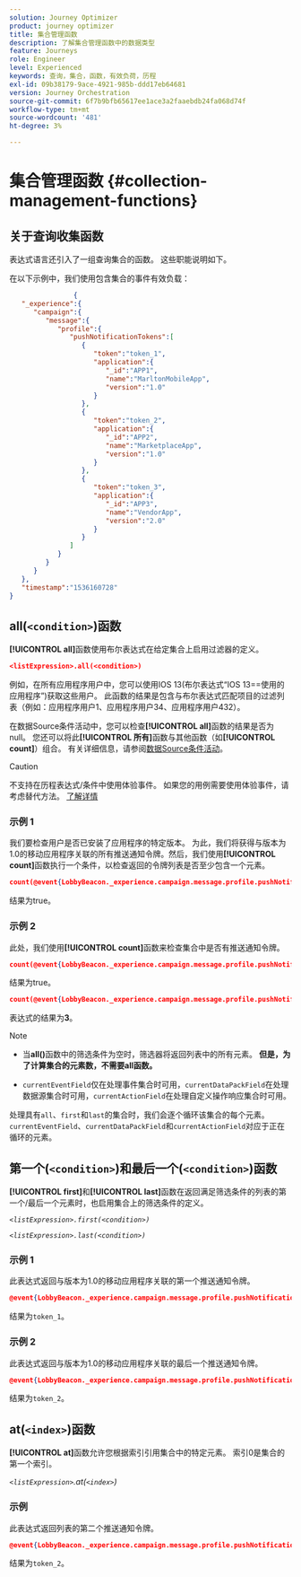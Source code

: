 ```yaml
---
solution: Journey Optimizer
product: journey optimizer
title: 集合管理函数
description: 了解集合管理函数中的数据类型
feature: Journeys
role: Engineer
level: Experienced
keywords: 查询，集合，函数，有效负荷，历程
exl-id: 09b38179-9ace-4921-985b-ddd17eb64681
version: Journey Orchestration
source-git-commit: 6f7b9bfb65617ee1ace3a2faaebdb24fa068d74f
workflow-type: tm+mt
source-wordcount: '481'
ht-degree: 3%

---
```


# 集合管理函数 {#collection-management-functions}


## 关于查询收集函数

表达式语言还引入了一组查询集合的函数。 这些职能说明如下。

在以下示例中，我们使用包含集合的事件有效负载：

```json
                { 
   "_experience":{ 
      "campaign":{ 
         "message":{ 
            "profile":{ 
               "pushNotificationTokens":[ 
                  { 
                     "token":"token_1",
                     "application":{ 
                        "_id":"APP1",
                        "name":"MarltonMobileApp",
                        "version":"1.0"
                     }
                  },
                  { 
                     "token":"token_2",
                     "application":{ 
                        "_id":"APP2",
                        "name":"MarketplaceApp",
                        "version":"1.0"
                     }
                  },
                  { 
                     "token":"token_3",
                     "application":{ 
                        "_id":"APP3",
                        "name":"VendorApp",
                        "version":"2.0"
                     }
                  }
               ]
            }
         }
      }
   },
   "timestamp":"1536160728"
}
```

## all(`<condition>`)函数

**[!UICONTROL all]**&#x200B;函数使用布尔表达式在给定集合上启用过滤器的定义。

```json
<listExpression>.all(<condition>)
```

例如，在所有应用程序用户中，您可以使用IOS 13(布尔表达式“IOS 13==使用的应用程序”)获取这些用户。 此函数的结果是包含与布尔表达式匹配项目的过滤列表（例如：应用程序用户1、应用程序用户34、应用程序用户432）。

在数据Source条件活动中，您可以检查&#x200B;**[!UICONTROL all]**&#x200B;函数的结果是否为null。 您还可以将此&#x200B;**[!UICONTROL 所有]**&#x200B;函数与其他函数（如&#x200B;**[!UICONTROL count]**）组合。 有关详细信息，请参阅[数据Source条件活动](../condition-activity.md#data_source_condition)。


>[!CAUTION]
>
>不支持在历程表达式/条件中使用体验事件。 如果您的用例需要使用体验事件，请考虑替代方法。 [了解详情](../exp-event-lookup.md)

### 示例 1

我们要检查用户是否已安装了应用程序的特定版本。 为此，我们将获得与版本为1.0的移动应用程序关联的所有推送通知令牌。然后，我们使用&#x200B;**[!UICONTROL count]**&#x200B;函数执行一个条件，以检查返回的令牌列表是否至少包含一个元素。

```json
count(@event{LobbyBeacon._experience.campaign.message.profile.pushNotificationTokens.all(currentEventField.application.version == "1.0").token}) > 0
```

结果为true。

### 示例 2

此处，我们使用&#x200B;**[!UICONTROL count]**&#x200B;函数来检查集合中是否有推送通知令牌。

```json
count(@event{LobbyBeacon._experience.campaign.message.profile.pushNotificationTokens.all().token}) > 0
```


结果为true。


```json
count(@event{LobbyBeacon._experience.campaign.message.profile.pushNotificationTokens.token})
```

表达式的结果为&#x200B;**3**。


>[!NOTE]
>
>* 当&#x200B;**all()**&#x200B;函数中的筛选条件为空时，筛选器将返回列表中的所有元素。 **但是，为了计算集合的元素数，不需要all函数。**
>
>* `currentEventField`仅在处理事件集合时可用，`currentDataPackField`在处理数据源集合时可用，`currentActionField`在处理自定义操作响应集合时可用。
>
>  处理具有`all`、`first`和`last`的集合时，我们会逐个循环该集合的每个元素。 `currentEventField`、`currentDataPackField`和`currentActionField`对应于正在循环的元素。


## 第一个(`<condition>`)和最后一个(`<condition>`)函数

**[!UICONTROL first]**&#x200B;和&#x200B;**[!UICONTROL last]**&#x200B;函数在返回满足筛选条件的列表的第一个/最后一个元素时，也启用集合上的筛选条件的定义。

_`<listExpression>.first(<condition>)`_

_`<listExpression>.last(<condition>)`_

### 示例 1

此表达式返回与版本为1.0的移动应用程序关联的第一个推送通知令牌。


```json
@event{LobbyBeacon._experience.campaign.message.profile.pushNotificationTokens.first(currentEventField.application.version == "1.0").token}
```

结果为`token_1`。

### 示例 2

此表达式返回与版本为1.0的移动应用程序关联的最后一个推送通知令牌。


```json
@event{LobbyBeacon._experience.campaign.message.profile.pushNotificationTokens.last(currentEventField.application.version == "1.0").token}
```

结果为`token_2`。

## at(`<index>`)函数

**[!UICONTROL at]**&#x200B;函数允许您根据索引引用集合中的特定元素。
索引0是集合的第一个索引。

_`<listExpression>`.at(`<index>`)_

### 示例

此表达式返回列表的第二个推送通知令牌。


```json
@event{LobbyBeacon._experience.campaign.message.profile.pushNotificationTokens.at(1).token}
```

结果为`token_2`。